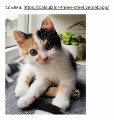 ссылка: https://calculator-three-steel.vercel.app/

![Image alt](https://github.com/Magnific86/calculator/blob/main/kotik.png)
